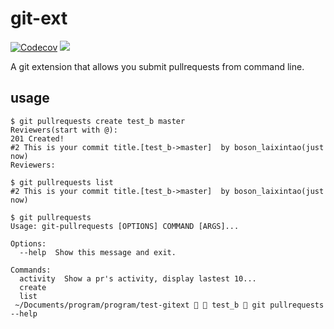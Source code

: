 # git-ext

[![Codecov](https://img.shields.io/codecov/c/github/laixintao/git-ext.svg)](https://codecov.io/gh/laixintao/git-ext)
![](https://travis-ci.org/laixintao/git-ext.svg?branch=master)

A git extension that allows you submit pullrequests from command line.

## usage

    $ git pullrequests create test_b master
    Reviewers(start with @):
    201 Created!
    #2 This is your commit title.[test_b->master]  by boson_laixintao(just now)
    Reviewers:

    $ git pullrequests list
    #2 This is your commit title.[test_b->master]  by boson_laixintao(just now)

    $ git pullrequests
    Usage: git-pullrequests [OPTIONS] COMMAND [ARGS]...

    Options:
      --help  Show this message and exit.

    Commands:
      activity  Show a pr's activity, display lastest 10...
      create
      list
     ~/Documents/program/program/test-gitext   test_b  git pullrequests --help
